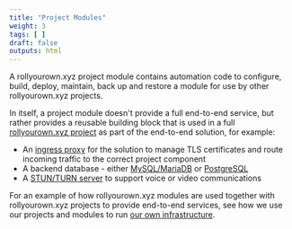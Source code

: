 ```yaml
---
title: "Project Modules"
weight: 3
tags: [ ]
draft: false
outputs: html
---
```

<!--
SPDX-FileCopyrightText: 2022 Wilfred Nicoll <xyzroller@rollyourown.xyz>
SPDX-License-Identifier: CC-BY-SA-4.0
-->

A rollyourown.xyz project module contains automation code to configure, build, deploy, maintain, back up and restore a module for use by other rollyourown.xyz projects.

<!--more-->

In itself, a project module doesn't provide a full end-to-end service, but rather provides a reusable building block that is used in a full [rollyourown.xyz project](/rollyourown/projects/) as part of the end-to-end solution, for example:

* An [ingress proxy](/rollyourown/project_modules/ryo-ingress-proxy/) for the solution to manage TLS certificates and route incoming traffic to the correct project component
* A backend database - either [MySQL/MariaDB](/rollyourown/project_modules/ryo-mariadb/) or [PostgreSQL](/rollyourown/project_modules/ryo-postgres/)
* A [STUN/TURN server](/rollyourown/project_modules/ryo-coturn/) to support voice or video communications

For an example of how rollyourown.xyz modules are used together with rollyourown.xyz projects to provide end-to-end services, see how we use our projects and modules to run [our own infrastructure](/about/our_infrastructure/).
